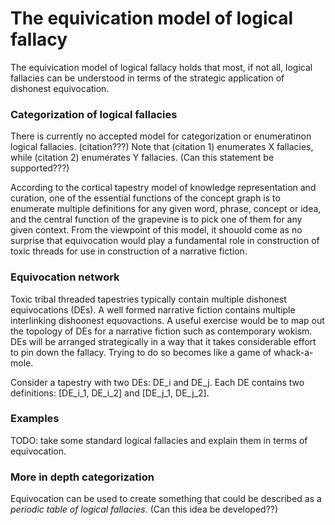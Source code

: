 The equivication model of logical fallacy 
=====

The equivication model of logical fallacy holds that most, if not all, logical fallacies can be understood in terms of the strategic application of dishonest equivocation.

### Categorization of logical fallacies

There is currently no accepted model for categorization or enumeratinon logical fallacies. (citation???) Note that (citation 1) enumerates X fallacies, while (citation 2) enumerates Y fallacies. (Can this statement be supported???)

According to the cortical tapestry model of knowledge representation and curation, one of the essential functions of the concept graph is to enumerate multiple definitions for any given word, phrase, concept or idea, and the central function of the grapevine is to pick one of them for any given context. From the viewpoint of this model, it shouold come as no surprise that equivocation would play a fundamental role in construction of toxic threads for use in construction of a narrative fiction.

### Equivocation network

Toxic tribal threaded tapestries typically contain multiple dishonest equivocations (DEs). A well formed narrative fiction contains multiple interlinking dishoonest equovactions. A useful exercise would be to map out the topology of DEs for a narrative fiction such as contemporary wokism. DEs will be arranged strategically in a way that it takes considerable effort to pin down the fallacy. Trying to do so becomes like a game of whack-a-mole.

Consider a tapestry with two DEs: DE_i and DE_j. Each DE contains two definitions: [DE_i_1, DE_i_2] and [DE_j_1, DE_j_2]. 

### Examples

TODO: take some standard logical fallacies and explain them in terms of equivocation.

### More in depth categorization

Equivocation can be used to create something that could be described as a *periodic table of logical fallacies*. (Can this idea be developed??)
